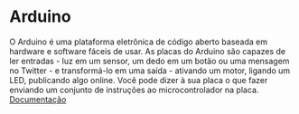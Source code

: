 # Arduino

O Arduino é uma plataforma eletrônica de código aberto baseada em hardware e software fáceis de usar. As placas do Arduino são capazes de ler entradas - luz em um sensor, um dedo em um botão ou uma mensagem no Twitter - e transformá-lo em uma saída - ativando um motor, ligando um LED, publicando algo online. Você pode dizer à sua placa o que fazer enviando um conjunto de instruções ao microcontrolador na placa.
[Documentação](https://www.arduino.cc/en/Guide/Introduction#)
